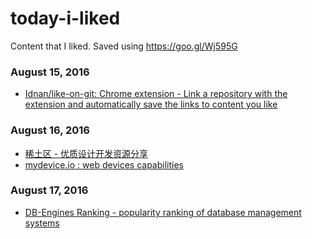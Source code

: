 
# today-i-liked 
Content that I liked. Saved using https://goo.gl/Wj595G 

### August 15, 2016
- [Idnan/like-on-git: Chrome extension - Link a repository with the extension and automatically save the links to content you like](https://github.com/Idnan/like-on-git) 

### August 16, 2016
- [稀土区 - 优质设计开发资源分享](https://xituqu.com/) 
- [mydevice.io : web devices capabilities](http://mydevice.io/) 

### August 17, 2016
- [DB-Engines Ranking - popularity ranking of database management systems](http://db-engines.com/en/ranking) 

